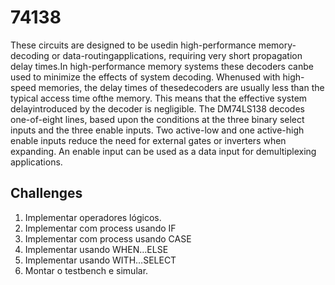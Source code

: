 # 74138
These circuits  are  designed  to  be  usedin   high-performance   memory-decoding   or   data-routingapplications,  requiring  very  short  propagation  delay  times.In high-performance memory systems these decoders canbe used to minimize the effects of system decoding. Whenused  with  high-speed  memories,  the  delay  times  of  thesedecoders  are  usually  less  than  the  typical  access  time  ofthe  memory.  This  means  that  the  effective  system  delayintroduced by the decoder is negligible.
The  DM74LS138  decodes  one-of-eight  lines,  based  upon the  conditions  at  the  three  binary  select  inputs  and  the three  enable  inputs.  Two  active-low  and  one  active-high enable inputs reduce the need for external gates or inverters  when  expanding. An enable input can be used as a data input for demultiplexing applications.

## Challenges
1. Implementar operadores lógicos.
1. Implementar com process usando IF
1. Implementar com process usando CASE
1. Implementar usando WHEN…ELSE
1. Implementar usando WITH…SELECT
1. Montar o testbench e simular.
